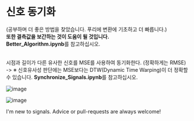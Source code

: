 # 신호 동기화
(공부하며 더 좋은 방법을 찾았습니다. 푸리에 변환에 기초하고 더 빠릅니다.) <br>
<b>또한 결측값을 보간하는 것이 도움이 될 것입니다.</b><br>
<b>Better_Algorithm.ipynb</b>를 참고하십시오.

<br>
시점과 길이가 다른 유사한 신호를 MSE를 사용하여 동기화한다. (정확하게는 RMSE) <br>
->
※ 신호유사성 판단에는 MSE보다는 DTW(Dynamic Time Warping)이 더 정확할 수 있습니다.
<b>Synchronize_Signals.ipynb</b>를 참고하십시오.



![image](https://user-images.githubusercontent.com/80030558/128603819-31025590-d510-4d95-aa6f-e3460121e3b8.png)

![image](https://user-images.githubusercontent.com/80030558/128603808-4366fd5e-e252-475a-9e22-dc58d35e2c29.png)





I'm new to signals.
Advice or pull-requests are always welcome!
